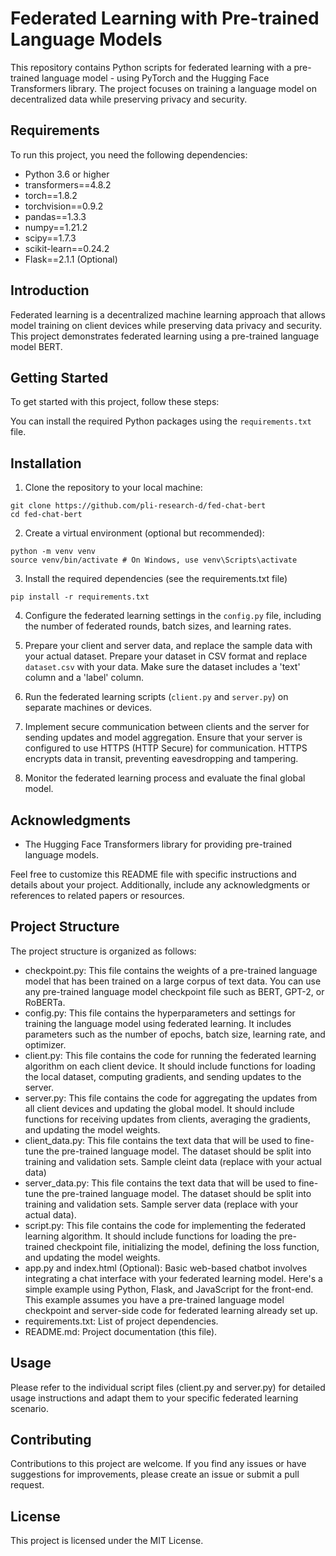 # Federated Learning with Pre-trained Language Models

This repository contains Python scripts for federated learning with a pre-trained language model - using PyTorch and the Hugging Face Transformers library. The project focuses on training a language model on decentralized data while preserving privacy and security.

## Requirements

To run this project, you need the following dependencies:

- Python 3.6 or higher
- transformers==4.8.2
- torch==1.8.2
- torchvision==0.9.2
- pandas==1.3.3
- numpy==1.21.2
- scipy==1.7.3
- scikit-learn==0.24.2
- Flask==2.1.1 (Optional)

## Introduction

Federated learning is a decentralized machine learning approach that allows model training on client devices while preserving data privacy and security. This project demonstrates federated learning using a pre-trained language model BERT.

## Getting Started

To get started with this project, follow these steps:


You can install the required Python packages using the `requirements.txt` file.

## Installation

1. Clone the repository to your local machine:

```
git clone https://github.com/pli-research-d/fed-chat-bert
cd fed-chat-bert
```

2. Create a virtual environment (optional but recommended):

```
python -m venv venv
source venv/bin/activate # On Windows, use venv\Scripts\activate
```

3. Install the required dependencies (see the requirements.txt file)

```
pip install -r requirements.txt
```

4. Configure the federated learning settings in the `config.py` file, including the number of federated rounds, batch sizes, and learning rates.

5. Prepare your client and server data, and replace the sample data with your actual dataset. Prepare your dataset in CSV format and replace `dataset.csv` with your data. Make sure the dataset includes a 'text' column and a 'label' column.

6. Run the federated learning scripts (`client.py` and `server.py`) on separate machines or devices.

7. Implement secure communication between clients and the server for sending updates and model aggregation. Ensure that your server is configured to use HTTPS (HTTP Secure) for communication. HTTPS encrypts data in transit, preventing eavesdropping and tampering.

8. Monitor the federated learning process and evaluate the final global model.




## Acknowledgments

- The Hugging Face Transformers library for providing pre-trained language models.

Feel free to customize this README file with specific instructions and details about your project. Additionally, include any acknowledgments or references to related papers or resources.





## Project Structure
The project structure is organized as follows:
- checkpoint.py: This file contains the weights of a pre-trained language model that has been trained on a large corpus of text data. You can use any pre-trained language model checkpoint file such as BERT, GPT-2, or RoBERTa.
- config.py: This file contains the hyperparameters and settings for training the language model using federated learning. It includes parameters such as the number of epochs, batch size, learning rate, and optimizer.
- client.py: This file contains the code for running the federated learning algorithm on each client device. It should include functions for loading the local dataset, computing gradients, and sending updates to the server.
- server.py: This file contains the code for aggregating the updates from all client devices and updating the global model. It should include functions for receiving updates from clients, averaging the gradients, and updating the model weights.
- client_data.py: This file contains the text data that will be used to fine-tune the pre-trained language model. The dataset should be split into training and validation sets. Sample cleint data (replace with your actual data)
- server_data.py: This file contains the text data that will be used to fine-tune the pre-trained language model. The dataset should be split into training and validation sets. Sample server data (replace with your actual data).
- script.py: This file contains the code for implementing the federated learning algorithm. It should include functions for loading the pre-trained checkpoint file, initializing the model, defining the loss function, and updating the model weights.
- app.py and index.html (Optional): Basic web-based chatbot involves integrating a chat interface with your federated learning model. Here's a simple example using Python, Flask, and JavaScript for the front-end. This example assumes you have a pre-trained language model checkpoint and server-side code for federated learning already set up.
- requirements.txt: List of project dependencies.
- README.md: Project documentation (this file).

## Usage
Please refer to the individual script files (client.py and server.py) for detailed usage instructions and adapt them to your specific federated learning scenario.

## Contributing
Contributions to this project are welcome. If you find any issues or have suggestions for improvements, please create an issue or submit a pull request.

## License
This project is licensed under the MIT License. 
